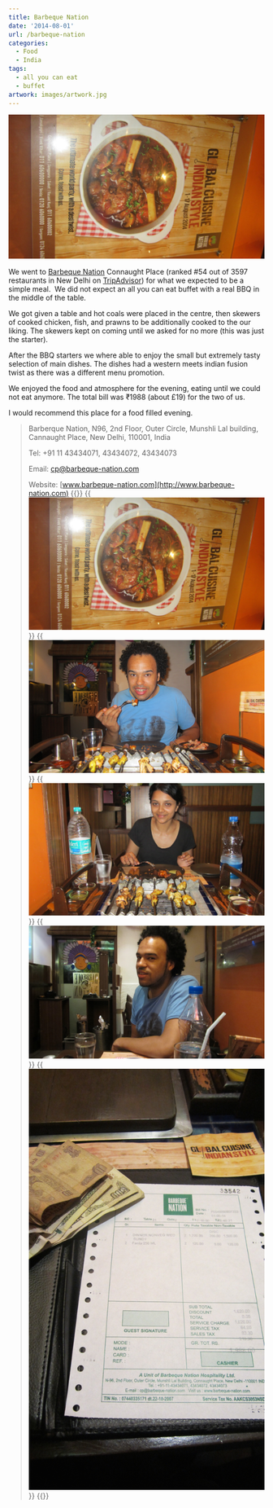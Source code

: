 ```yaml
---
title: Barbeque Nation
date: '2014-08-01'
url: /barbeque-nation
categories:
  - Food
  - India
tags:
  - all you can eat
  - buffet
artwork: images/artwork.jpg
---
```


![Barbeque Nation](images/IMG_4093-e1406968292699-575x1024.jpg)

We went to [Barbeque Nation](http://www.tripadvisor.co.uk/Restaurant_Review-g304551-d4312086-Reviews-Barbeque_Nation-New_Delhi_National_Capital_Territory_of_Delhi.html "Barbeque Nation on TripAdvisor") Connaught Place (ranked #54 out of 3597 restaurants in New Delhi on [TripAdvisor](http://www.tripadvisor.co.uk/Restaurant_Review-g304551-d4312086-Reviews-Barbeque_Nation-New_Delhi_National_Capital_Territory_of_Delhi.html "Barbeque Nation on TripAdvisor")) for what we expected to be a simple meal.  We did not expect an all you can eat buffet with a real BBQ in the middle of the table.

We got given a table and hot coals were placed in the centre, then skewers of cooked chicken, fish, and prawns to be additionally cooked to the our liking. The skewers kept on coming until we asked for no more (this was just the starter).

After the BBQ starters we where able to enjoy the small but extremely tasty selection of main dishes. The dishes had a western meets indian fusion twist as there was a different menu promotion.

We enjoyed the food and atmosphere for the evening, eating until we could not eat anymore. The total bill was ₹1988 (about £19) for the two of us.

I would recommend this place for a food filled evening.



> Barberque Nation, N96, 2nd Floor, Outer Circle, Munshli Lal building, Cannaught Place, New Delhi, 110001, India
> 
> Tel: +91 11 43434071, 43434072, 43434073
> 
> Email: cp@barbeque-nation.com
> 
> Website: [www.barbeque-nation.com](http://www.barbeque-nation.com)
{{<gallery>}}
  {{<img src="images/IMG_4093-e1406968292699.jpg" oriantation="portrait">}}
  {{<img src="images/IMG_4092.jpg">}}
  {{<img src="images/IMG_4091.jpg">}}
  {{<img src="images/IMG_4096.jpg">}}
  {{<img src="images/IMG_4097.jpg" oriantation="portrait">}}
{{</gallery>}}
